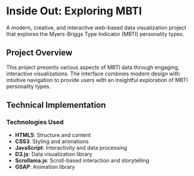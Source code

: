 # Inside Out: Exploring MBTI

A modern, creative, and interactive web-based data visualization project that explores the Myers-Briggs Type Indicator (MBTI) personality types.

## Project Overview

This project presents various aspects of MBTI data through engaging, interactive visualizations. The interface combines modern design with intuitive navigation to provide users with an insightful exploration of MBTI personality types.


## Technical Implementation

### Technologies Used

- **HTML5**: Structure and content
- **CSS3**: Styling and animations
- **JavaScript**: Interactivity and data processing
- **D3.js**: Data visualization library
- **Scrollama.js**: Scroll-based interaction and storytelling
- **GSAP**: Animation library

